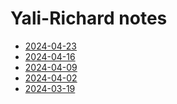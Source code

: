 # Yali-Richard notes
- [2024-04-23](/yali/2024-04-23.md)
- [2024-04-16](/yali/2024-04-16.md)
- [2024-04-09](/yali/2024-04-09.md)
- [2024-04-02](/yali/2024-04-02.md)
- [2024-03-19](/yali/2024-03-19.md)

<!-- # Joel-Yali-Richard notes -->
<!-- - [2024-03-20](/joel/2024-03-20.md) -->
